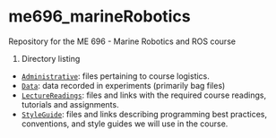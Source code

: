# me696_marineRobotics
Repository for the ME 696 - Marine Robotics and ROS course

1. Directory listing
 - [`Administrative`](/Administrative): files pertaining to course logistics.
 - [`Data`](/Data): data recorded in experiments (primarily bag files)
 - [`LectureReadings`](/LectureReadings): files and links with the required course readings, tutorials and assignments.
 - [`StyleGuide`](/StyleGuide): files and links describing programming best practices, conventions, and style guides we will use in the course.
